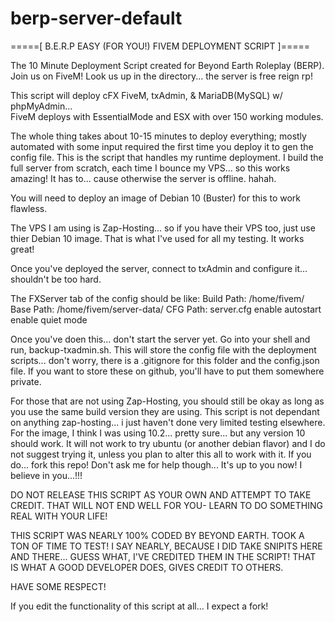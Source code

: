 # berp-server-default
=====[ B.E.R.P EASY (FOR YOU!) FIVEM DEPLOYMENT SCRIPT ]=====

The 10 Minute Deployment Script created for Beyond Earth Roleplay (BERP). 
Join us on FiveM! Look us up in the directory... the server is free reign rp!

This script will deploy cFX FiveM, txAdmin, & MariaDB(MySQL) w/ phpMyAdmin...  
FiveM deploys with EssentialMode and ESX with over 150 working modules.  

The whole thing takes about 10-15 minutes to deploy everything; mostly automated with
some input required the first time you deploy it to gen the config file. This is
the script that handles my runtime deployment.  I build the full server from scratch, 
each time I bounce my VPS... so this works amazing!  It has to... cause otherwise 
the server is offline. hahah.

You will need to deploy an image of Debian 10 (Buster) for this to work flawless.

The VPS I am using is Zap-Hosting... so if you have their VPS too, just use thier
Debian 10 image. That is what I've used for all my testing.  It works great!

Once you've deployed the server, connect to txAdmin and configure it... shouldn't
be too hard.  

The FXServer tab of the config should be like:
Build Path: /home/fivem/
 Base Path: /home/fivem/server-data/
  CFG Path: server.cfg
  enable autostart
  enable quiet mode
  
Once you've doen this... don't start the server yet.  Go into your shell and run,
backup-txadmin.sh.  This will store the config file with the deployment scripts...
don't worry, there is a .gitignore for this folder and the config.json file.
If you want to store these on github, you'll have to put them somewhere private.

For those that are not using Zap-Hosting, you should still be okay as long as you
use the same build version they are using.  This script is not dependant on anything
zap-hosting... i just haven't done very limited testing elsewhere. For the image,
I think I was using 10.2... pretty sure... but any version 10 should work.  It will 
not work to try ubuntu (or another debian flavor) and I do not suggest trying it,
unless you plan to alter this all to work with it.  If you do... fork this repo!
Don't ask me for help though... It's up to you now! I believe in you...!!!

DO NOT RELEASE THIS SCRIPT AS YOUR OWN AND ATTEMPT TO TAKE CREDIT.
THAT WILL NOT END WELL FOR YOU- LEARN TO DO SOMETHING REAL WITH YOUR LIFE!

THIS SCRIPT WAS NEARLY 100% CODED BY BEYOND EARTH.  TOOK A TON OF TIME TO TEST!
I SAY NEARLY, BECAUSE I DID TAKE SNIPITS HERE AND THERE... GUESS WHAT, I'VE CREDITED
THEM IN THE SCRIPT! THAT IS WHAT A GOOD DEVELOPER DOES, GIVES CREDIT TO OTHERS.

HAVE SOME RESPECT!

If you edit the functionality of this script at all... I expect a fork!
